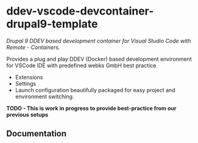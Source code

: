 # ddev-vscode-devcontainer-drupal9-template
*Drupal 9 DDEV based development container for Visual Studio Code with Remote - Containers.*

Provides a plug and play DDEV (Docker) based development environment for VSCode IDE with predefined webks GmbH best practice
- Extensions
- Settings
- Launch configuration
beautifully packaged for easy project and environment switching.

**TODO - This is work in progress to provide best-practice from our previous setups**

## Documentation
